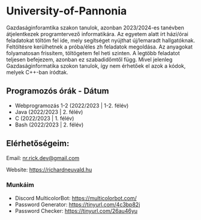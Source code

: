 # University-of-Pannonia

Gazdaságinforamtika szakon tanulok, azonban 2023/2024-es tanévben átjelentkezek programtervező informatikára. Az egyetem alatt írt házi/órai feladatokat töltöm fel ide, mely segítséget nyújthat új/lemaradt hallgatóknak. Feltöltésre kerülhetnek a próba/éles zh feladatok megoldása. Az anyagokat folyamatosan frissítem, töltögetem fel heti szinten. A legtöbb feladatot teljesen befejezem, azonban ez szabadidőmtől függ. Mivel jelenleg Gazdaságinformatika szokon tanulok, így nem érhetőek el azok a kódok, melyek C++-ban íródtak.

## Programozós órák - Dátum

- Webprogramozás 1-2 (2022/2023 | 1-2. félév)
- Java (2022/2023 | 2. félév)
- C (2022/2023 | 1. félév)
- Bash (2022/2023 | 2. félév)

## Elérhetőségeim:

Email: nr.rick.dev@gmail.com

Website: https://richardneuvald.hu

### Munkáim

- Discord MulticolorBot: https://multicolorbot.com/
- Password Generator: https://tinyurl.com/4c3bp82j
- Password Checker: https://tinyurl.com/26au46yu